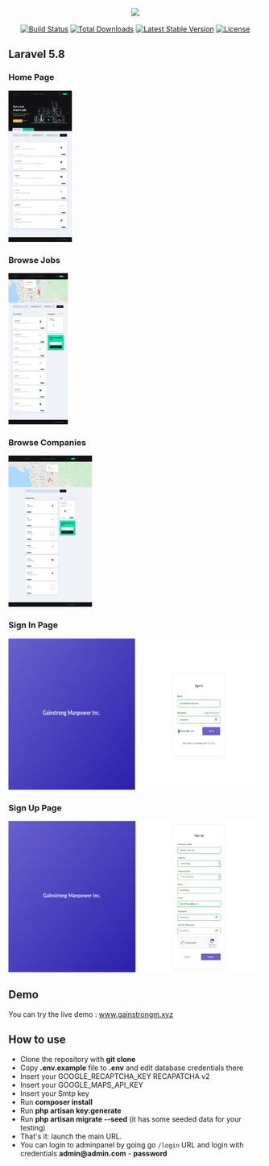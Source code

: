 <p align="center"><img src="https://res.cloudinary.com/dtfbvvkyp/image/upload/v1566331377/laravel-logolockup-cmyk-red.svg" width="400"></p>

<p align="center">
<a href="https://travis-ci.org/laravel/framework"><img src="https://travis-ci.org/laravel/framework.svg" alt="Build Status"></a>
<a href="https://packagist.org/packages/laravel/framework"><img src="https://poser.pugx.org/laravel/framework/d/total.svg" alt="Total Downloads"></a>
<a href="https://packagist.org/packages/laravel/framework"><img src="https://poser.pugx.org/laravel/framework/v/stable.svg" alt="Latest Stable Version"></a>
<a href="https://packagist.org/packages/laravel/framework"><img src="https://poser.pugx.org/laravel/framework/license.svg" alt="License"></a>
</p>

## Laravel 5.8

### Home Page

<img src="Prototype/Home_page.png" height="300px">

### Browse Jobs

<img src="Prototype/Browse_jobs.png" height="300px">

### Browse Companies

<img src="Prototype/Browse_companies.png" height="300px">

### Sign In Page

<img src="Prototype/Sign_in.png" height="300px">

### Sign Up Page

<img src="Prototype/Sign_up.png" height="300px">

## Demo

You can try the live demo : www.gainstrongm.xyz


## How to use

- Clone the repository with __git clone__
- Copy __.env.example__ file to __.env__ and edit database credentials there
- Insert your GOOGLE_RECAPTCHA_KEY RECAPATCHA v2
- Insert your GOOGLE_MAPS_API_KEY
- Insert your Smtp key
- Run __composer install__
- Run __php artisan key:generate__
- Run __php artisan migrate --seed__ (it has some seeded data for your testing)
- That's it: launch the main URL. 
- You can login to adminpanel by going go `/login` URL and login with credentials __admin@admin.com__ - __password__

